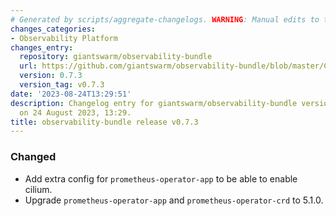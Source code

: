 ```yaml
---
# Generated by scripts/aggregate-changelogs. WARNING: Manual edits to this files will be overwritten.
changes_categories:
- Observability Platform
changes_entry:
  repository: giantswarm/observability-bundle
  url: https://github.com/giantswarm/observability-bundle/blob/master/CHANGELOG.md#073---2023-08-24
  version: 0.7.3
  version_tag: v0.7.3
date: '2023-08-24T13:29:51'
description: Changelog entry for giantswarm/observability-bundle version 0.7.3, published
  on 24 August 2023, 13:29.
title: observability-bundle release v0.7.3
---
```


### Changed
- Add extra config for `prometheus-operator-app` to be able to enable cilium.
- Upgrade `prometheus-operator-app` and `prometheus-operator-crd` to 5.1.0.
